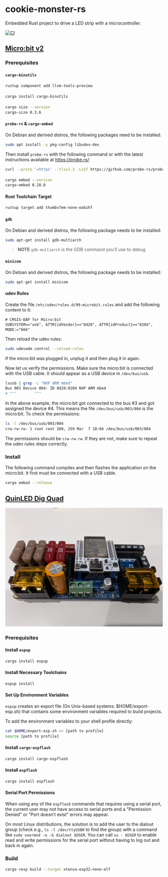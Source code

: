 # cookie-monster-rs
Embedded Rust project to drive a LED strip with a microcontroller.

[![CI](https://github.com/AlexPayment/cookie-monster-rs/actions/workflows/ci.yml/badge.svg)](https://github.com/AlexPayment/cookie-monster-rs/actions/workflows/ci.yml)

## [Micro:bit v2](https://tech.microbit.org/hardware/)

### Prerequisites

#### `cargo-binutils`

```sh
rustup component add llvm-tools-preview

cargo install cargo-binutils

cargo size --version
cargo-size 0.3.6
```

#### `probe-rs` & `cargo-embed`

On Debian and derived distros, the following packages need to be installed:

```sh
sudo apt install -y pkg-config libudev-dev
```

Then install `probe-rs` with the following command or with the latest instructions available at https://probe.rs/:

```sh
curl --proto '=https' --tlsv1.2 -LsSf https://github.com/probe-rs/probe-rs/releases/latest/download/probe-rs-tools-installer.sh | sh

cargo embed --version
cargo-embed 0.28.0
```

#### Rust Toolchain Target

```sh
rustup target add thumbv7em-none-eabihf
```

#### `gdb`

On Debian and derived distros, the following package needs to be installed:

```sh
sudo apt-get install gdb-multiarch
```

> **NOTE** `gdb-multiarch` is the GDB command you'll use to debug

#### `minicom`

On Debian and derived distros, the following package needs to be installed:

```sh
sudo apt-get install minicom
```

#### udev Rules

Create the file `/etc/udev/rules.d/99-microbit.rules` and add the following content to it:

```text
# CMSIS-DAP for Micro:bit
SUBSYSTEM=="usb", ATTR{idVendor}=="0d28", ATTR{idProduct}=="0204", MODE:="666"
```

Then reload the udev rules:

```sh
sudo udevadm control --reload-rules
```

If the micro:bit was plugged in, unplug it and then plug it in again.

Now let us verify the permissions. Make sure the micro:bit is connected with the USB cable. It should appear as a USB
device in `/dev/bus/usb`.

```sh
lsusb | grep -i "NXP ARM mbed"
Bus 003 Device 004: ID 0d28:0204 NXP ARM mbed
# ^^^        ^^^
```

In the above example, the micro:bit got connected to the bus #3 and got assigned the device #4. This means the file
`/dev/bus/usb/003/004` is the micro:bit. To check the permissions:

```sh
ls -l /dev/bus/usb/003/004
crw-rw-rw- 1 root root 189, 259 Mar  7 10:04 /dev/bus/usb/003/004
```

The permissions should be `crw-rw-rw`. If they are not, make sure to repeat the udev rules steps correctly.

### Install

The following command compiles and then flashes the application on the micro:bit. It first must be connected with a USB
cable.

```sh
cargo embed --release
```

## [QuinLED Dig Quad](https://quinled.info/pre-assembled-quinled-dig-quad/)

![Photo of a QuinLED Dig Quad](/quinled_dig_quad/quinled-dig-quad.jpg "QuinLED Dig Quad")

### Prerequisites

#### Install `espup`

```sh
cargo install espup
```

#### Install Necessary Toolchains

```sh
espup install
```

#### Set Up Environment Variables

`espup` creates an export file (On Unix-based systems: $HOME/export-esp.sh) that contains some environment variables
required to build projects.

To add the environment variables to your shell profile directly:

```sh
cat $HOME/export-esp.sh >> [path to profile]
source [path to profile]
```

#### Install `cargo-espflash`

```sh
cargo install cargo-espflash
```

#### Install `espflash`

```sh
cargo install espflash
```

#### Serial Port Permissions
When using any of the `espflash` commands that requires using a serial port, the current user may not have access to
serial ports and a "Permission Denied" or "Port doesn’t exist" errors may appear.

On most Linux distributions, the solution is to add the user to the dialout group (check e.g., `ls -l /dev/ttyUSB0` to
find the group) with a command like `sudo usermod -a -G dialout $USER`. You can call `su - $USER` to enable read and
write permissions for the serial port without having to log out and back in again.

### Build

```sh
cargo +esp build --target xtensa-esp32-none-elf
```
